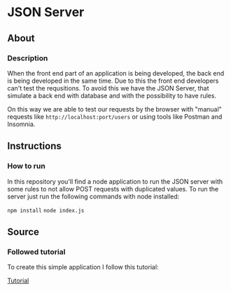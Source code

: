 # JSON Server

## About

### Description

When the front end part of an application is being developed, the
back end is being developed in the same time. Due to this the front
end developers can't test the requsitions. To avoid this we have the 
JSON Server, that simulate a back end with database and with the
possibility to have rules. 

On this way we are able to test our requests by the browser with
"manual" requests like ```http://localhost:port/users``` or using
tools like Postman and Insomnia.

## Instructions

### How to run

In this repository you'll find a node application to run the JSON server
with some rules to not allow POST requests with duplicated values. To
run the server just run the following commands with node installed:

```npm install```
```node index.js```

## Source

### Followed tutorial

To create this simple application I follow this tutorial:

[Tutorial](https://keyholesoftware.com/2020/03/16/mock-restful-server-fast-with-json-server/)
